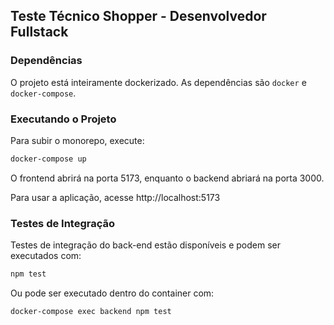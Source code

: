 ## Teste Técnico Shopper - Desenvolvedor Fullstack

### Dependências

O projeto está inteiramente dockerizado. As dependências são `docker` e `docker-compose`.

### Executando o Projeto

Para subir o monorepo, execute:

```sh
docker-compose up
```

O frontend abrirá na porta 5173, enquanto o backend abriará na porta 3000.

Para usar a aplicação, acesse http://localhost:5173

### Testes de Integração

Testes de integração do back-end estão disponíveis e podem ser executados com:

```sh
npm test
```

Ou pode ser executado dentro do container com:

```
docker-compose exec backend npm test
```
